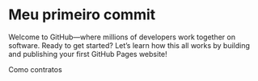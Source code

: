 # Meu primeiro commit

Welcome to GitHub—where millions of developers work together on software. Ready to get started? Let’s learn how this all works by building and publishing your first GitHub Pages website!

Como contratos
